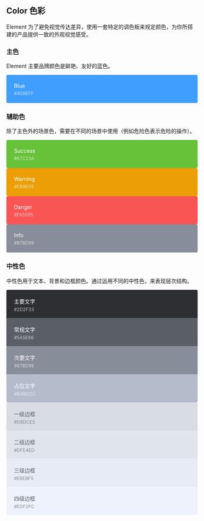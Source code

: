 <style>
  .demo-color-box {
    border-radius: 4px;
    padding: 20px;
    height: 74px;
    box-sizing: border-box;
    color: #fff;
    font-size: 14px;

    & .value {
      font-size: 12px;
      opacity: 0.69;
      line-height: 24px;
    }
  }
  .demo-color-box-group {
    .demo-color-box {
      border-radius: 0;
    }
    .demo-color-box:first-child {
      border-radius: 4px 4px 0 0;
    }
    .demo-color-box:last-child {
      border-radius: 0 0 4px 4px;
    }
  }
  .bg-blue {
    background-color: #409EFF;
  }

  .bg-success {
    background-color: #67C23A;
  }
  .bg-warning {
    background-color: #EB9E05;
  }
  .bg-danger {
    background-color: #FA5555;
  }
  .bg-info {
    background-color: #878D99;
  }

  .bg-text-primary {
    background-color: #2d2f33;
  }
  .bg-text-regular {
    background-color: #5a5e66;
  }
  .bg-text-secondary {
    background-color: #878d99;
  }
  .bg-text-placeholder {
    background-color: #b4bccc;
  }

  .bg-border-base {
    background-color: #d8dce5;
  }
  .bg-border-light {
    background-color: #dfe4ed;
  }
  .bg-border-lighter {
    background-color: #e6ebf5;
  }
  .bg-border-extra-light {
    background-color: #edf2fc;
  }

  [class*=" bg-border-"] {
    color: #5a5e66;
  }
</style>

## Color 色彩

Element 为了避免视觉传达差异，使用一套特定的调色板来规定颜色，为你所搭建的产品提供一致的外观视觉感受。

### 主色

Element 主要品牌颜色是鲜艳、友好的蓝色。

<el-row :gutter="12">
  <el-col :span="6">
    <div class="demo-color-box bg-blue">Blue<div class="value">#409EFF</div></div>
  </el-col>
</el-row>

### 辅助色

除了主色外的场景色，需要在不同的场景中使用（例如危险色表示危险的操作）。

<el-row :gutter="12">
  <el-col :span="6">
    <div class="demo-color-box bg-success">Success<div class="value">#67C23A</div></div>
  </el-col>
  <el-col :span="6">
    <div class="demo-color-box bg-warning">Warning<div class="value">#EB9E05</div></div>
  </el-col>
  <el-col :span="6">
    <div class="demo-color-box bg-danger">Danger<div class="value">#FA5555</div></div>
  </el-col>
  <el-col :span="6">
    <div class="demo-color-box bg-info">Info<div class="value">#878D99</div></div>
  </el-col>
</el-row>

### 中性色

中性色用于文本、背景和边框颜色。通过运用不同的中性色，来表现层次结构。

<el-row :gutter="12">
  <el-col :span="6">
    <div class="demo-color-box-group">
      <div class="demo-color-box bg-text-primary">主要文字<div class="value">#2D2F33</div></div>
      <div class="demo-color-box bg-text-regular">常规文字<div class="value">#5A5E66</div></div>
      <div class="demo-color-box bg-text-secondary">次要文字<div class="value">#878D99</div></div>
      <div class="demo-color-box bg-text-placeholder">占位文字<div class="value">#B4BCCC</div></div>
    </div>
  </el-col>
  <el-col :span="6">
    <div class="demo-color-box-group">
      <div class="demo-color-box bg-border-base">一级边框<div class="value">#D8DCE5</div></div>
      <div class="demo-color-box bg-border-light">二级边框<div class="value">#DFE4ED</div></div>
      <div class="demo-color-box bg-border-lighter">三级边框<div class="value">#E6EBF5</div></div>
      <div class="demo-color-box bg-border-extra-light">四级边框<div class="value">#EDF2FC</div></div>
    </div>
  </el-col>
</el-row>
